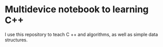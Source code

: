 # Multidevice notebook to learning C++
I use this repository to teach C ++ and algorithms, as well as simple data structures.
